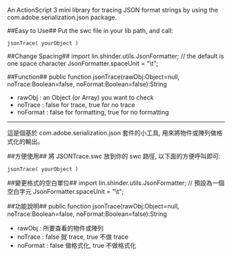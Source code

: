 An ActionScript 3 mini library for tracing JSON format strings by using the com.adobe.serialization.json package.

##Easy to Use##
Put the swc file in your lib path, and call:

	jsonTrace( yourObject )

##Change Spacing##
	import lin.shinder.utils.JsonFormatter;
	// the default is one space character
	JsonFormatter.spaceUnit = "\t";	

##Function##
	public function jsonTrace(rawObj:Object=null, noTrace:Boolean=false, noFormat:Boolean=false):String

- rawObj : an Object (or Array) you want to check
- noTrace : false for trace, true for no trace
- noFormat : false for formatting, true for no formatting


---
這是個基於 com.adobe.serialization.json 套件的小工具, 用來將物件或陣列做格式化的輸出。

##方便使用##
將 JSONTrace.swc 放到你的 swc 路徑, 以下面的方便呼叫即可:

	jsonTrace( yourObject )

##變更格式的空白單位##
	import lin.shinder.utils.JsonFormatter;
	// 預設為一個空白字元
	JsonFormatter.spaceUnit = "\t";	

##功能說明##
	public function jsonTrace(rawObj:Object=null, noTrace:Boolean=false, noFormat:Boolean=false):String

- rawObj : 所要查看的物件或陣列
- noTrace : false 就 trace, true 不做 trace
- noFormat : false 做格式化, true 不做格式化
